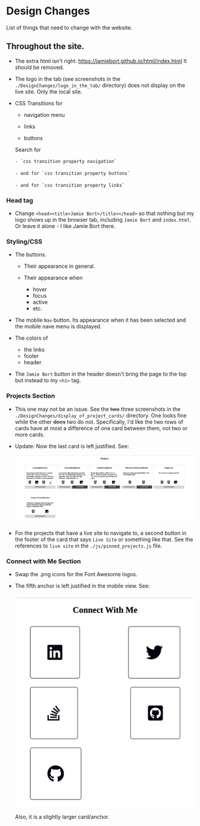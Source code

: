 # Design Changes

List of things that need to change with the website.

## Throughout the site.

- The extra html isn't right: https://jamiebort.github.io/html/index.html It should be removed.

- The logo in the tab (see screenshots in the `./DesignChanges/logo_in_the_tab/` directory) does not display on the live site. Only the local site.

- CSS Transitions for

  - navigation menu

  - links

  - buttons

  Search for

      - `css transition property navigation`

      - and for `css transition property buttons`

      - and for `css transition property links`

### Head tag

- Change `<head><title>Jamie Bort</title></head>` so that nothing but my logo shows up in the browser tab, including `Jamie Bort` and `index.html`. Or leave it alone - I like Jamie Bort there.

### Styling/CSS

- The buttons.

  - Their appearance in general.

  - Their appearance when

    - hover
    - focus
    - active
    - etc.

- The mobile `Nav` button. Its appearance when it has been selected and the mobile nave menu is displayed.

- The colors of

  - the links
  - footer
  - header

- The `Jamie Bort` button in the header doesn't bring the page to the top but instead to my `<h1>` tag.

### Projects Section

- This one may not be an issue. See the ~~two~~ three screenshots in the `./DesignChanges/display_of_project_cards/` directory. One looks fine while the other ~~does~~ two do not. Specifically, I'd like the two rows of cards have at most a difference of one card between them, not two or more cards.

- Update: Now the last card is left justified. See:

  ![Projects](../DesignChanges/display_of_project_cards/projects.png)

- For the projects that have a live site to navigate to, a second button in the footer of the card that says `Live Site` or something like that. See the references to `live site` in the `./js/pinned_projects.js` file.

### Connect with Me Section

- Swap the .png icons for the Font Awesome logos.

- The fifth anchor is left justified in the mobile view. See:

  ![Contact](../DesignChanges/display_of_project_cards/connect.png)

  Also, it is a slightly larger card/anchor.
